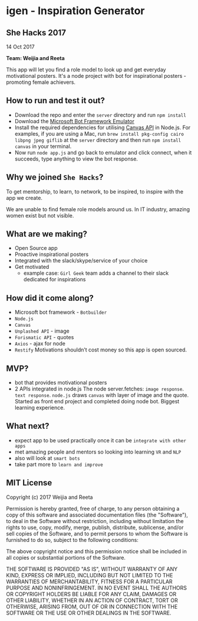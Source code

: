 # igen - Inspiration Generator

## She Hacks 2017
14 Oct 2017

**Team: Weijia and Reeta**

This app will let you find a role model to look up and get everyday motivational posters.
It's a node project with bot for inspirational posters - promoting female achievers.

## How to run and test it out?
- Download the repo and enter the `server` directory and run `npm install`
- Download the [Microsoft Bot Framework Emulator](https://github.com/Microsoft/BotFramework-Emulator/releases/tag/v3.5.31)
- Install the required dependencies for utilising [Canvas API](https://www.npmjs.com/package/canvas) in Node.js. For examples, if you are using a Mac, run `brew install pkg-config cairo libpng jpeg giflib` at the `server` directory and then run `npm install canvas` in your terminal. 
- Now run `node app.js` and go back to emulator and click connect, when it succeeds, type anything to view the bot response.   


## Why we joined `She Hacks`?

To get mentorship, to learn, to network, to be inspired, to inspire with the app we create.

We are unable to find female role models around us.
In IT industry, amazing women exist but not visible.

## What are we making?
- Open Source app
- Proactive inspirational posters
- Integrated with the slack/skype/service of your choice
- Get motivated
  - example case: `Girl Geek` team adds a channel to their slack dedicated for inspirations

## How did it come along?
- Microsoft bot framework - `Botbuilder`
- `Node.js`
- `Canvas`
- `Unplashed API` - image
- `Forismatic API` - quotes
- `Axios` - ajax for node
- `Restify`
Motivations shouldn’t cost money so this app is open sourced.

## MVP?
- bot that provides motivational posters
- 2 APIs integrated in node.js
The node server.fetches: `image response`. `text response`.
`node.js` draws `canvas` with layer of image and the quote.
Started as front end project and completed doing node bot. Biggest learning experience.

## What next?
- expect app to be used practically once it can be `integrate with other apps`
- met amazing people and mentors so looking into learning `VR` and `NLP`
- also will look at `smart bots`
- take part more to `learn and improve`

## MIT License

Copyright (c) 2017 Weijia and Reeta

Permission is hereby granted, free of charge, to any person obtaining a copy
of this software and associated documentation files (the "Software"), to deal
in the Software without restriction, including without limitation the rights
to use, copy, modify, merge, publish, distribute, sublicense, and/or sell
copies of the Software, and to permit persons to whom the Software is
furnished to do so, subject to the following conditions:

The above copyright notice and this permission notice shall be included in all
copies or substantial portions of the Software.

THE SOFTWARE IS PROVIDED "AS IS", WITHOUT WARRANTY OF ANY KIND, EXPRESS OR
IMPLIED, INCLUDING BUT NOT LIMITED TO THE WARRANTIES OF MERCHANTABILITY,
FITNESS FOR A PARTICULAR PURPOSE AND NONINFRINGEMENT. IN NO EVENT SHALL THE
AUTHORS OR COPYRIGHT HOLDERS BE LIABLE FOR ANY CLAIM, DAMAGES OR OTHER
LIABILITY, WHETHER IN AN ACTION OF CONTRACT, TORT OR OTHERWISE, ARISING FROM,
OUT OF OR IN CONNECTION WITH THE SOFTWARE OR THE USE OR OTHER DEALINGS IN THE
SOFTWARE.
